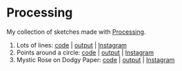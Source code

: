 # Processing
My collection of sketches made with [Processing](https://processing.org).

1. Lots of lines:
[code](sketch_180717a/sketch_180717a.pde) |
[output](sketch_180717a/sketch_180717a.png) |
[Instagram](https://www.instagram.com/p/BlVdK7AFiEZ/)
2. Points around a circle:
[code](sketch_180720a/sketch_180720a.pde) |
[output](sketch_180720a/sketch_180720a.jpg) |
[Instagram](https://www.instagram.com/p/BldHvzFFnOH/)
3. Mystic Rose on Dodgy Paper:
[code](sketch_180817a/sketch_180817a.pde) |
[output](sketch_180817a/sketch_180817a-5.jpg) |
[Instagram](https://www.instagram.com/p/BmlFZ-wFyH4/)
